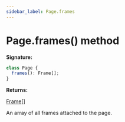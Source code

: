 ```yaml
---
sidebar_label: Page.frames
---
```


# Page.frames() method

**Signature:**

```typescript
class Page {
  frames(): Frame[];
}
```

**Returns:**

[Frame](./puppeteer.frame.md)\[\]

An array of all frames attached to the page.
